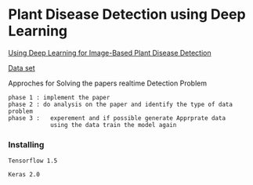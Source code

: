 # Plant Disease Detection using Deep Learning

[Using Deep Learning for Image-Based Plant
Disease Detection](https://arxiv.org/pdf/1604.03169.pdf)

[Data set](https://github.com/spMohanty/PlantVillage-Dataset)


Approches for Solving the papers realtime Detection Problem

	phase 1 : implement the paper 
	phase 2 : do analysis on the paper and identify the type of data problem 
	phase 3 : 	experement and if possible generate Apprprate data
				using the data train the model again
				

### Installing


```
Tensorflow 1.5
```
```
Keras 2.0
```
```

```